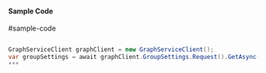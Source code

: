 #### Sample Code
#sample-code 

```C#

GraphServiceClient graphClient = new GraphServiceClient();
var groupSettings = await graphClient.GroupSettings.Request().GetAsync();
*** 

```